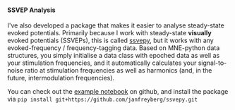 #### **SSVEP Analysis** ####

I've also developed a package that makes it easier to analyse
steady-state evoked potentials. Primarily because I work with steady-state __visually__ evoked potentials (SSVEPs), this is called [ssvepy](https://github.com/janfreyberg/ssvepy), but it works with any evoked-frequency / frequency-tagging data. Based on MNE-python data structures, you simply initialise a data class with epoched data as well as your stimulation frequencies, and it automatically calculates your signal-to-noise ratio at stimulation frequencies as well as harmonics (and, in the future, intermodulation frequencies).

You can check out the [example notebook](https://github.com/janfreyberg/ssvepy/blob/master/example.ipynb) on github, and install the package via `pip install git+https://github.com/janfreyberg/ssvepy.git`
